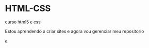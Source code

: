 # HTML-CSS
 curso html5 e css 

Estou aprendendo a criar sites e agora vou gerenciar  meu repositorio 

<a href="guithub">a</a>